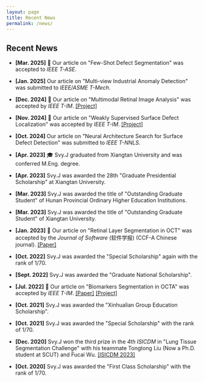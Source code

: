 ```yaml
---
layout: page
title: Recent News
permalink: /news/
---
```


## **Recent News**

- **[Mar. 2025]** &#127881; Our article on "Few-Shot Defect Segmentation" was accepted to _IEEE T-ASE_.

- **[Jan. 2025]** Our article on "Multi-view Industrial Anomaly Detection" was submitted to _IEEE/ASME T-Mech_.

- **[Dec. 2024]** &#127881; Our article on "Multimodal Retinal Image Analysis" was accepted by _IEEE T-IM_. [[Project]](https://svyj.github.io/Joint-Seg/)
  
- **[Nov. 2024]** &#127881; Our article on "Weakly Supervised Surface Defect Localization" was accepted by _IEEE T-IM_. [[Project]](https://svyj.github.io/CSS/)
  
- **[Oct. 2024]** Our article on "Neural Architecture Search for Surface Defect Detection" was submitted to _IEEE T-NNLS_.
  
- **[Apr. 2023]** &#127891; Svy.J graduated from Xiangtan University and was conferred M.Eng. degree.
  
- **[Apr. 2023]** Svy.J was awarded the 28th "Graduate Presidential Scholarship" at Xiangtan University.

- **[Mar. 2023]** Svy.J was awarded the title of "Outstanding Graduate Student" of Hunan Provincial Ordinary Higher Education Institutions.
  
- **[Mar. 2023]** Svy.J was awarded the title of "Outstanding Graduate Student" of Xiangtan University.
  
- **[Jan. 2023]** &#127881; Our article on "Retinal Layer Segmentation in OCT" was accepted by the _Journal of Software_ (软件学报) (CCF-A Chinese journal). [[Paper]](https://www.jos.org.cn/jos/article/abstract/6895)
  
- **[Oct. 2022]** Svy.J was awarded the "Special Scholarship" again with the rank of 1/70.
  
- **[Sept. 2022]** Svy.J was awarded the "Graduate National Scholarship".
  
- **[Jul. 2022]** &#127881; Our article on "Biomarkers Segmentation in OCTA" was accepted by _IEEE T-IM_. [[Paper]](https://ieeexplore.ieee.org/document/9837090) [[Project]](https://svyj.github.io/Joint-Seg/)
  
- **[Oct. 2021]** Svy.J was awarded the "Xinhualian Group Education Scholarship".
  
- **[Oct. 2021]** Svy.J was awarded the "Special Scholarship" with the rank of 1/70.
  
- **[Dec. 2020]** Svy.J won the third prize in the _4th ISICDM_ in "Lung Tissue Segmentation Challenge" with his teammate Tongtong Liu (Now a Ph.D. student at SCUT) and Fucai Wu. [[ISICDM 2023]](https://svyj.github.io/2022/07/05/017-ISICDM2020)
  
- **[Oct. 2020]** Svy.J was awarded the "First Class Scholarship" with the rank of 1/70.
